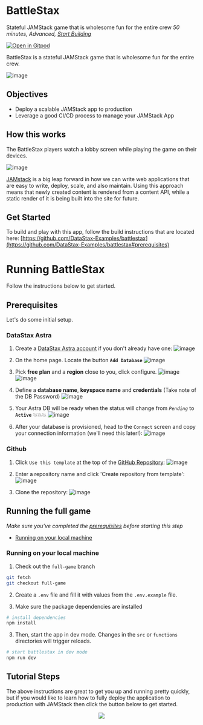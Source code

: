 <!--- STARTEXCLUDE --->
# BattleStax 
Stateful JAMStack game that is wholesome fun for the entire crew
*50 minutes, Advanced, [Start Building](https://github.com/DataStax-Examples/battlestax#prerequisites)*

[![Open in Gitpod](https://gitpod.io/button/open-in-gitpod.svg)](https://gitpod.io/from-referrer/)

BattleStax is a stateful JAMStack game that is wholesome fun for the entire crew.
<!--- ENDEXCLUDE --->

![image](https://raw.githubusercontent.com/DataStax-Examples/battlestax/master/tutorial/battlestax.png)


## Objectives
* Deploy a scalable JAMStack app to production
* Leverage a good CI/CD process to manage your JAMStack App
  
## How this works
The BattleStax players watch a lobby screen while playing the game on their devices.


![image](https://raw.githubusercontent.com/DataStax-Examples/battlestax/master/tutorial/architecture1.png)


[JAMstack](https://jamstack.org/) is a big leap forward in how we can write web applications that are easy to write, deploy, scale, and also maintain. Using this approach means that newly created content is rendered from a content API, while a static render of it is being built into the site for future.

## Get Started
To build and play with this app, follow the build instructions that are located here: [https://github.com/DataStax-Examples/battlestax](https://github.com/DataStax-Examples/battlestax#prerequisites)

<!--- STARTEXCLUDE --->
# Running BattleStax
Follow the instructions below to get started.

## Prerequisites
Let's do some initial setup.

### DataStax Astra
1. Create a [DataStax Astra account](https://astra.datastax.com/register?utm_source=github&utm_medium=referral&utm_campaign=battlestax) if you don't 
already have one:
![image](https://raw.githubusercontent.com/DataStax-Examples/sample-app-template/master/screenshots/astra-register-basic-auth.png)

2. On the home page. Locate the button **`Add Database`**
![image](https://raw.githubusercontent.com/DataStax-Examples/sample-app-template/master/screenshots/astra-dashboard.png)

3. Pick **free plan** and a **region** close to you, click configure.
![image](https://raw.githubusercontent.com/DataStax-Examples/sample-app-template/master/screenshots/astra-create-db-1-top.png)
![image](https://raw.githubusercontent.com/DataStax-Examples/sample-app-template/master/screenshots/astra-create-db-1-bottom.png)

4. Define a **database name**, **keyspace name** and **credentials** (Take note of the DB Password)
![image](https://raw.githubusercontent.com/DataStax-Examples/sample-app-template/master/screenshots/astra-create-db-2.png)

5. Your Astra DB will be ready when the status will change from *`Pending`* to **`Active`** 💥💥💥 
![image](https://raw.githubusercontent.com/DataStax-Examples/sample-app-template/master/screenshots/astra-db-active.png)

6. After your database is provisioned, head to the `Connect` screen and copy your connection 
information (we'll need this later!):
![image](https://raw.githubusercontent.com/DataStax-Examples/sample-app-template/master/screenshots/astra-connect.png)

### Github
1. Click `Use this template` at the top of the [GitHub Repository](https://github.com/DataStax-Examples/battlestax):
![image](https://raw.githubusercontent.com/DataStax-Examples/sample-app-template/master/screenshots/github-use-template.png)

2. Enter a repository name and click 'Create repository from template':
![image](https://raw.githubusercontent.com/DataStax-Examples/sample-app-template/master/screenshots/github-create-repository.png)

3. Clone the repository:
![image](https://raw.githubusercontent.com/DataStax-Examples/sample-app-template/master/screenshots/github-clone.png)


## Running the full game
*Make sure you've completed the [prerequisites](#prerequisites) before starting this step*
  - [Running on your local machine](#running-on-your-local-machine)

### Running on your local machine

1. Check out the `full-game` branch
```sh
git fetch
git checkout full-game
```

2. Create a `.env` file and fill it with values from the `.env.example` file.

3. Make sure the package dependencies are installed
```sh
# install dependencies
npm install
```

3. Then, start the app in dev mode. Changes in the `src` or `functions` directories will trigger reloads.
```sh
# start battlestax in dev mode
npm run dev
```
<!--- ENDEXCLUDE --->

## Tutorial Steps
The above instructions are great to get you up and running pretty quickly, but if you would like to learn how to fully deploy the application to production with JAMStack then click the button below to get started.

<p align="center">
<a href="../../wiki">
 <img src="https://dabuttonfactory.com/button.png?t=Open+the+workshop&f=Roboto-Bold&ts=26&tc=fff&hp=45&vp=20&c=11&bgt=unicolored&bgc=15d798" />
</a>
</p>
